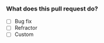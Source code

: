### What does this pull request do?
- [ ] Bug fix
- [ ] Refractor
- [ ] Custom <!-- Please specify -->
